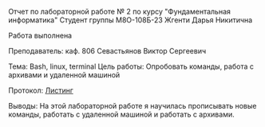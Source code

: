 Отчет по лабораторной работе № 2
по курсу "Фундаментальная информатика"
Студент группы М8О-108Б-23 Жгенти Дарья Никитична

Работа выполнена

Преподаватель: каф. 806 Севастьянов Виктор Сергеевич

Тема: Bash, linux, terminal
Цель работы: Опробовать команды, работа с архивами и удаленной машиной


Протокол: [Листинг]()



Выводы: На этой лабораторной работе я научилась прописывать новые команды, работать с удаленной машиной и работать с архивами. 
